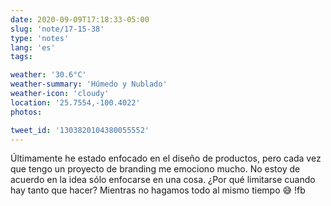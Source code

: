 ```yaml
---
date: 2020-09-09T17:18:33-05:00
slug: 'note/17-15-38'
type: 'notes'
lang: 'es'
tags:

weather: '30.6°C'
weather-summary: 'Húmedo y Nublado'
weather-icon: 'cloudy'
location: '25.7554,-100.4022'
photos:

tweet_id: '1303820104380055552'
---
```

Últimamente he estado enfocado en el diseño de productos, pero cada vez que tengo un proyecto de branding me emociono mucho. No estoy de acuerdo en la idea sólo enfocarse en una cosa. ¿Por qué limitarse cuando hay tanto que hacer?
Mientras no hagamos todo al mismo tiempo 😅 !fb
